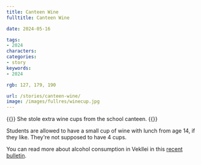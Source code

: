 ```yaml
---
title: Canteen Wine
fulltitle: Canteen Wine

date: 2024-05-16

tags:
- 2024
characters:
categories:
- story
keywords:
- 2024

rgb: 127, 179, 190

url: /stories/canteen-wine/
image: /images/fullres/winecup.jpg
---
```

{{<note caption>}}
She stole extra wine cups from the school canteen.
{{</note>}}

Students are allowed to have a small cup of wine with lunch from age 14, if they like. They're not supposed to have 4 cups.

You can read more about alcohol consumption in Vekllei in this [recent bulletin](/bulletin/alcohol/).

